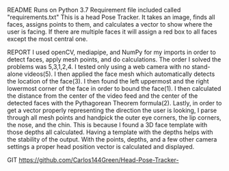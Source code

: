 README
Runs on Python 3.7
Requirement file included called "requirements.txt"
This is a head Pose Tracker. It takes an image, finds all faces, assigns points to them, and calculates a vector to show
where the user is facing. If there are multiple faces it will assign a red box to all faces except the most central one.

REPORT
I used openCV, mediapipe, and NumPy for my imports in order to detect faces, apply mesh points, and do calculations. The
order I solved the problems was 5,3,1,2,4. I tested only using a web camera with no stand-alone videos(5). I then applied
the face mesh which automatically detects the location of the face(3). I then found the left uppermost and the right lowermost corner of the face in order to bound the face(1). I then calculated the distance from the center of the video feed and
the center of the detected faces with the Pythagorean Theorem formula(2). Lastly, in order to get a vector properly representing
the direction the user is looking, I parse through all mesh points and handpick the outer eye corners, the lip corners,
the nose, and the chin. This is because I found a 3D face template with those depths all calculated. Having a template with the
depths helps with the stability of the output. With the points, depths, and a few other camera settings a proper head position
vector is calculated and displayed.

GIT
https://github.com/Carlos144Green/Head-Pose-Tracker-
